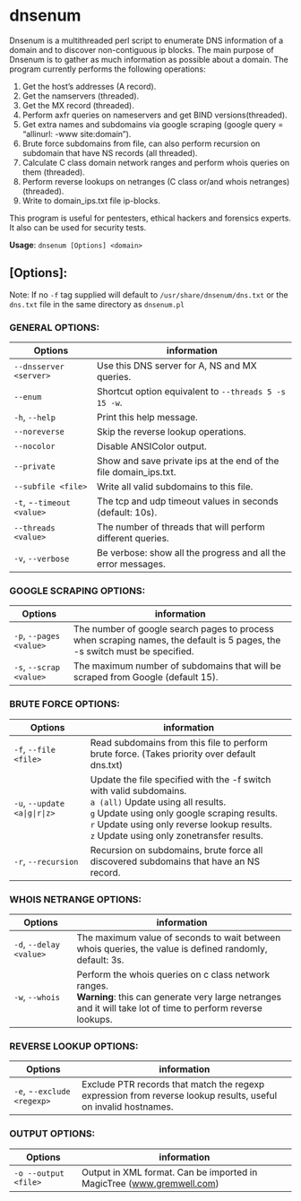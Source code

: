 # dnsenum

Dnsenum is a multithreaded perl script to enumerate DNS information of a domain and to discover non-contiguous ip blocks. The main purpose of Dnsenum is to gather as much information as possible about a domain. The program currently performs the following operations:

1. Get the host’s addresses (A record).
2. Get the namservers (threaded).
3. Get the MX record (threaded).
4. Perform axfr queries on nameservers and get BIND versions(threaded).
5. Get extra names and subdomains via google scraping (google query = “allinurl: -www site:domain”).
6. Brute force subdomains from file, can also perform recursion on subdomain that have NS records (all threaded).
7. Calculate C class domain network ranges and perform whois queries on them (threaded).
8. Perform reverse lookups on netranges (C class or/and whois netranges) (threaded).
9. Write to domain_ips.txt file ip-blocks.

This program is useful for pentesters, ethical hackers and forensics experts. It also can be used for security tests.

**Usage**: `dnsenum [Options] <domain>`

## [Options]:

Note: If no `-f` tag supplied will default to `/usr/share/dnsenum/dns.txt` or the `dns.txt` file in the same directory as `dnsenum.pl`

### GENERAL OPTIONS:

| Options | information
| ---                   | --- 
|`--dnsserver <server>` | Use this DNS server for A, NS and MX queries.
|`--enum`               | Shortcut option equivalent to `--threads 5 -s 15 -w`.|
| `-h`, `--help`        | Print this help message.
|`--noreverse`          |Skip the reverse lookup operations.
|`--nocolor`            |Disable ANSIColor output.
|`--private`            |Show and save private ips at the end of the file domain_ips.txt.
|`--subfile <file>`     |Write all valid subdomains to this file.
|`-t`, -`-timeout <value>`|The tcp and udp timeout values in seconds (default: 10s).
|`--threads <value>`    |The number of threads that will perform different queries.
|`-v`, `--verbose`      |Be verbose: show all the progress and all the error messages.

### GOOGLE SCRAPING OPTIONS:
| Options | information
| ---                   | --- 
|`-p`, `--pages <value>`|The number of google search pages to process when scraping names, the default is 5 pages, the -s switch must be specified.
|`-s`, `--scrap <value>` |The maximum number of subdomains that will be scraped from Google (default 15).

### BRUTE FORCE OPTIONS:
| Options | information
| ---                   | --- 
|`-f`, `--file <file>`  |Read subdomains from this file to perform brute force. (Takes priority over default dns.txt)
|`-u`, `--update  <a\|g\|r\|z>`|Update the file specified with the -f switch with valid subdomains. <br/>`a (all)` Update using all results. <br/>`g` Update using only google scraping results. <br/> `r` Update using only reverse lookup results. <br/>`z` Update using only zonetransfer results.
|`-r`, `--recursion`    |Recursion on subdomains, brute force all discovered subdomains that have an NS record.

### WHOIS NETRANGE OPTIONS:
| Options | information
| ---                   | --- 
|`-d`, `--delay <value>`  | The maximum value of seconds to wait between whois queries, the value is defined randomly, default: 3s.
|`-w`, `--whois`         | Perform the whois queries on c class network ranges. <br/> **Warning**: this can generate very large netranges and it will take lot of time to perform reverse lookups.

### REVERSE LOOKUP OPTIONS:
| Options | information
| ---                   | --- 
|`-e`, -`-exclude <regexp>` | Exclude PTR records that match the regexp expression from reverse lookup results, useful on invalid hostnames.

### OUTPUT OPTIONS:
| Options | information
| ---                   | --- 
|`-o --output <file>`     | Output in XML format. Can be imported in MagicTree (www.gremwell.com)
